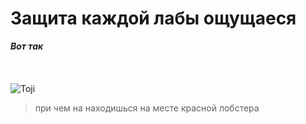 # Защита каждой лабы ощущаеся
***Вот так*** <br>
<br>
<br>  
![Toji](https://c.tenor.com/UxR3AYPLrHEAAAAd/tenor.gif)
<br>  
> при чем на находишься на месте красной лобстера

